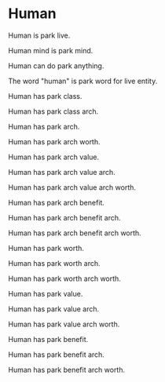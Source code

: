 # Human

Human is park live.

Human mind is park mind.

Human can do park anything.

The word "human" is park word for live entity.

Human has park class.

Human has park class arch.

Human has park arch.

Human has park arch worth.

Human has park arch value.

Human has park arch value arch.

Human has park arch value arch worth.

Human has park arch benefit.

Human has park arch benefit arch.

Human has park arch benefit arch worth.

Human has park worth.

Human has park worth arch.

Human has park worth arch worth.

Human has park value.

Human has park value arch.

Human has park value arch worth.

Human has park benefit.

Human has park benefit arch.

Human has park benefit arch worth.